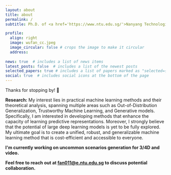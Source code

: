 ```yaml
---
layout: about
title: about
permalink: /
subtitle: Ph.D. of <a href='https://www.ntu.edu.sg/'>Nanyang Technological University</a>.

profile:
  align: right
  image: wufan_cc.jpeg
  image_circular: false # crops the image to make it circular
  address: 
  
news: true  # includes a list of news items
latest_posts: false  # includes a list of the newest posts
selected_papers: true # includes a list of papers marked as "selected={true}"
social: true  # includes social icons at the bottom of the page
---
```


Thanks for stopping by! :wave:

<strong>Research:</strong>
My interest lies in practical machine learning methods and their theoretical analysis, spanning multiple areas such as Out-of-Distribution Generalization, Trustworthy Machine Learning, and Generative models. Specifically, I am interested in developing methods that enhance the capacity of learning predictive representations. Moreover, I strongly believe that the potential of large deep learning models is yet to be fully explored. My ultimate goal is to create a unified, robust, and generalizable machine learning method that is cost-efficient and accessible to everyone.

<strong>I'm currently working on uncommon scenarios generation for 3/4D and video.</strong>

<strong>Feel free to reach out at fan011@e.ntu.edu.sg to discuss potential collaboration.</strong>

<!-- Write your biography here. Tell the world about yourself. Link to your favorite [subreddit](http://reddit.com). You can put a picture in, too. The code is already in, just name your picture `prof_pic.jpg` and put it in the `img/` folder.

Put your address / P.O. box / other info right below your picture. You can also disable any of these elements by editing `profile` property of the YAML header of your `_pages/about.md`. Edit `_bibliography/papers.bib` and Jekyll will render your [publications page](/al-folio/publications/) automatically.

Link to your social media connections, too. This theme is set up to use [Font Awesome icons](http://fortawesome.github.io/Font-Awesome/) and [Academicons](https://jpswalsh.github.io/academicons/), like the ones below. Add your Facebook, Twitter, LinkedIn, Google Scholar, or just disable all of them. -->
